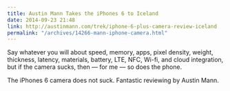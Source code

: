 ```yaml
---
title: Austin Mann Takes the iPhones 6 to Iceland
date: 2014-09-23 21:48
link: http://austinmann.com/trek/iphone-6-plus-camera-review-iceland
permalink: "/archives/14266-mann-iphone-camera.html"
---
```



Say whatever you will about speed, memory, apps, pixel density, weight, thickness, latency, materials, battery, LTE, NFC, Wi-fi, and cloud integration, but if the camera sucks, then &mdash; for me &mdash; so does the phone.

The iPhones 6 camera does not suck. Fantastic reviewing by Austin Mann.
